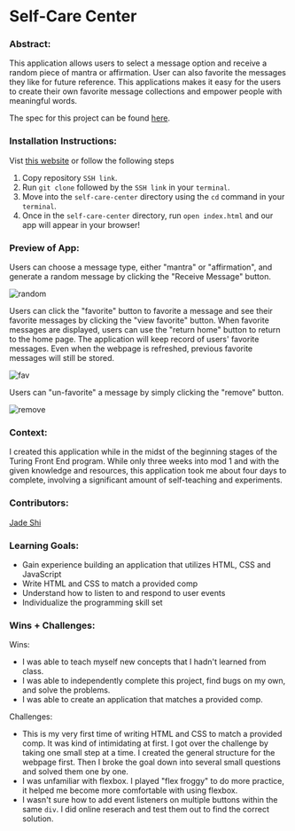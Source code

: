 # Self-Care Center 

### Abstract:
[//]: <> (Briefly describe what you built and its features. What problem is the app solving? How does this application solve that problem?)
This application allows users to select a message option and receive a random piece of mantra or affirmation. User can also favorite the messages they like for future reference. This applications makes it easy for the users to create their own favorite message collections and empower people with meaningful words. 

The spec for this project can be found [here](https://frontend.turing.edu/projects/module-1/self-care-center.html).

### Installation Instructions:
[//]: <> (What steps does a person have to take to get your app cloned down and running?)
Vist [this website](https://jade-zs.github.io/self-care-center/) or follow the following steps
1. Copy repository `SSH link`.
2. Run `git clone` followed by the `SSH link` in your `terminal`.
3. Move into the `self-care-center` directory using the `cd` command in your `terminal`.
4. Once in the `self-care-center` directory, run `open index.html` and our app will appear in your browser!

### Preview of App:
[//]: <> (Provide ONE gif or screenshot of your application - choose the "coolest" piece of functionality to show off.)
Users can choose a message type, either "mantra" or "affirmation", and generate a random message by clicking the "Receive Message" button. 

![random](https://user-images.githubusercontent.com/123802263/230741856-7f1de2c8-82f7-4daa-b64b-261873f109e1.gif)


Users can click the "favorite" button to favorite a message and see their favorite messages by clicking the "view favorite" button. When favorite messages are displayed, users can use the "return home" button to return to the home page. The application will keep record of users' favorite messages. Even when the webpage is refreshed, previous favorite messages will still be stored. 

![fav](https://user-images.githubusercontent.com/123802263/230741854-46db3587-e4b4-4c30-9d22-4ade28c1cd75.gif)

Users can "un-favorite" a message by simply clicking the "remove" button.

 ![remove](https://user-images.githubusercontent.com/123802263/230741858-f1f6944e-4805-4e09-8c7a-14606141bfb8.gif)


### Context:
[//]: <> (Give some context for the project here. How long did you have to work on it? How far into the Turing program are you?)
I created this application while in the midst of the beginning stages of the Turing Front End program. While only three weeks into mod 1 and with the given knowledge and resources, this application took me about four days to complete, involving a significant amount of self-teaching and experiments. 

### Contributors:
[//]: <> (Who worked on this application? Link to their GitHubs.)
[Jade Shi](https://gist.github.com/Jade-ZS)
### Learning Goals:
[//]: <> (What were the learning goals of this project? What tech did you work with?)
- Gain experience building an application that utilizes HTML, CSS and JavaScript
- Write HTML and CSS to match a provided comp
- Understand how to listen to and respond to user events
- Individualize the programming skill set

### Wins + Challenges:
[//]: <> (What are 2-3 wins you have from this project? What were some challenges you faced - and how did you get over them?)
Wins: 
- I was able to teach myself new concepts that I hadn't learned from class. 
- I was able to independently complete this project, find bugs on my own, and solve the problems. 
- I was able to create an application that matches a provided comp.


Challenges: 
- This is my very first time of writing HTML and CSS to match a provided comp. It was kind of intimidating at first. I got over the challenge by taking one small step at a time. I created the general structure for the webpage first. Then I broke the goal down into several small questions and solved them one by one. 
- I was unfamiliar with flexbox. I played "flex froggy" to do more practice, it helped me become more comfortable with using flexbox.
- I wasn't sure how to add event listeners on multiple buttons within the same `div`. I did online reserach and test them out to find the correct solution. 
